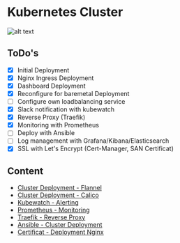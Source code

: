 # Kubernetes Cluster
![alt text](https://encrypted-tbn0.gstatic.com/images?q=tbn:ANd9GcS8ZSnq8vxxNXQ4uoAKCoKUYYXRogxoJULNmOcTmnSejB9Hm16GlQ "Kubernetes Logo")

## ToDo's
- [x] Initial Deployment
- [x] Nginx Ingress Deployment
- [x] Dashboard Deployment
- [x] Reconfigure for baremetal Deployment
- [ ] Configure own loadbalancing service
- [x] Slack notification with kubewatch
- [x] Reverse Proxy (Traefik)
- [x] Monitoring with Prometheus
- [ ] Deploy with Ansible
- [ ] Log management with Grafana/Kibana/Elasticsearch
- [x] SSL with Let's Encrypt (Cert-Manager, SAN Certificat)

## Content
* [Cluster Deployment - Flannel](https://github.com/jklaiber/KubernetesClusterCoreOS/tree/master/ClusterDeploymentFlannel)
* [Cluster Deployment - Calico](https://github.com/jklaiber/KubernetesClusterCoreOS/tree/master/ClusterDeploymentCalico)
* [Kubewatch - Alerting](https://github.com/jklaiber/KubernetesClusterCoreOS/tree/master/kubewatch)
* [Prometheus - Monitoring](https://github.com/jklaiber/KubernetesClusterCoreOS/tree/master/prometheus)
* [Traefik - Reverse Proxy](https://github.com/jklaiber/KubernetesClusterCoreOS/tree/master/traefik)
* [Ansible - Cluster Deployment](https://github.com/jklaiber/KubernetesClusterCoreOS/tree/master/ansible)
* [Certificat - Deployment Nginx](https://github.com/jklaiber/KubernetesClusterCoreOS/tree/master/cert-manager-nginx)
